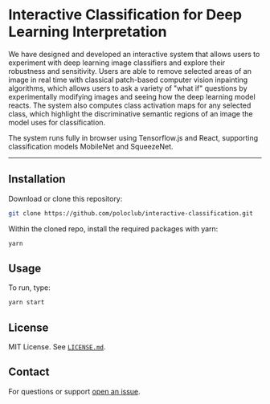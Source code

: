 # Interactive Classification for Deep Learning Interpretation

We have designed and developed an interactive system that allows users to experiment with deep learning image classifiers and explore their robustness and sensitivity.
Users are able to remove selected areas of an image in real time with classical patch-based computer vision inpainting algorithms, which allows users to ask a variety of "what if" questions by experimentally modifying images and seeing how the deep learning model reacts.
The system also computes class activation maps for any selected class, which highlight the discriminative semantic regions of an image the model uses for classification.

The system runs fully in browser using Tensorflow.js and React, supporting classification models MobileNet and SqueezeNet.

<!-- VIDEO LINK -->

***

## Installation

Download or clone this repository:

```bash
git clone https://github.com/poloclub/interactive-classification.git
```

Within the cloned repo, install the required packages with yarn:

```bash
yarn

```

## Usage

To run, type:

```bash
yarn start

```

## License

MIT License. See [`LICENSE.md`](LICENSE.md).


## Contact

For questions or support [open an issue][issues].

[issues]: https://github.com/poloclub/interactive-classification/issues
